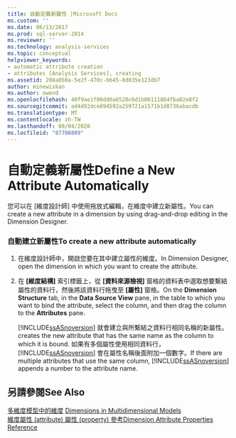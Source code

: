 ```yaml
---
title: 自動定義新屬性 |Microsoft Docs
ms.custom: ''
ms.date: 06/13/2017
ms.prod: sql-server-2014
ms.reviewer: ''
ms.technology: analysis-services
ms.topic: conceptual
helpviewer_keywords:
- automatic attribute creation
- attributes [Analysis Services], creating
ms.assetid: 208a050a-5e2f-470c-b645-8d835e123db7
author: minewiskan
ms.author: owend
ms.openlocfilehash: 40f9ae1f00dd0a6520c6d1b06111864fba02e8f2
ms.sourcegitcommit: ad4d92dce894592a259721a1571b1d8736abacdb
ms.translationtype: MT
ms.contentlocale: zh-TW
ms.lasthandoff: 08/04/2020
ms.locfileid: "87708809"
---
```

# <a name="define-a-new-attribute-automatically"></a><span data-ttu-id="9e7d6-102">自動定義新屬性</span><span class="sxs-lookup"><span data-stu-id="9e7d6-102">Define a New Attribute Automatically</span></span>
  <span data-ttu-id="9e7d6-103">您可以在 [維度設計師] 中使用拖放式編輯，在維度中建立新屬性。</span><span class="sxs-lookup"><span data-stu-id="9e7d6-103">You can create a new attribute in a dimension by using drag-and-drop editing in the Dimension Designer.</span></span>  
  
### <a name="to-create-a-new-attribute-automatically"></a><span data-ttu-id="9e7d6-104">自動建立新屬性</span><span class="sxs-lookup"><span data-stu-id="9e7d6-104">To create a new attribute automatically</span></span>  
  
1.  <span data-ttu-id="9e7d6-105">在維度設計師中，開啟您要在其中建立屬性的維度。</span><span class="sxs-lookup"><span data-stu-id="9e7d6-105">In Dimension Designer, open the dimension in which you want to create the attribute.</span></span>  
  
2.  <span data-ttu-id="9e7d6-106">在 **[維度結構]** 索引標籤上，從 **[資料來源檢視]** 窗格的資料表中選取想要繫結屬性的資料行，然後將該資料行拖曳至 **[屬性]** 窗格。</span><span class="sxs-lookup"><span data-stu-id="9e7d6-106">On the **Dimension Structure** tab, in the **Data Source View** pane, in the table to which you want to bind the attribute, select the column, and then drag the column to the **Attributes** pane.</span></span>  
  
     [!INCLUDE[ssASnoversion](../../includes/ssasnoversion-md.md)] <span data-ttu-id="9e7d6-107">就會建立與所繫結之資料行相同名稱的新屬性。</span><span class="sxs-lookup"><span data-stu-id="9e7d6-107">creates the new attribute that has the same name as the column to which it is bound.</span></span> <span data-ttu-id="9e7d6-108">如果有多個屬性使用相同資料行， [!INCLUDE[ssASnoversion](../../includes/ssasnoversion-md.md)] 會在屬性名稱後面附加一個數字。</span><span class="sxs-lookup"><span data-stu-id="9e7d6-108">If there are multiple attributes that use the same column, [!INCLUDE[ssASnoversion](../../includes/ssasnoversion-md.md)] appends a number to the attribute name.</span></span>  
  
## <a name="see-also"></a><span data-ttu-id="9e7d6-109">另請參閱</span><span class="sxs-lookup"><span data-stu-id="9e7d6-109">See Also</span></span>  
 <span data-ttu-id="9e7d6-110">[多維度模型中的維度](dimensions-in-multidimensional-models.md) </span><span class="sxs-lookup"><span data-stu-id="9e7d6-110">[Dimensions in Multidimensional Models](dimensions-in-multidimensional-models.md) </span></span>  
 [<span data-ttu-id="9e7d6-111">維度屬性 (attribute) 屬性 (property) 參考</span><span class="sxs-lookup"><span data-stu-id="9e7d6-111">Dimension Attribute Properties Reference</span></span>](dimension-attribute-properties-reference.md)  
  
  
